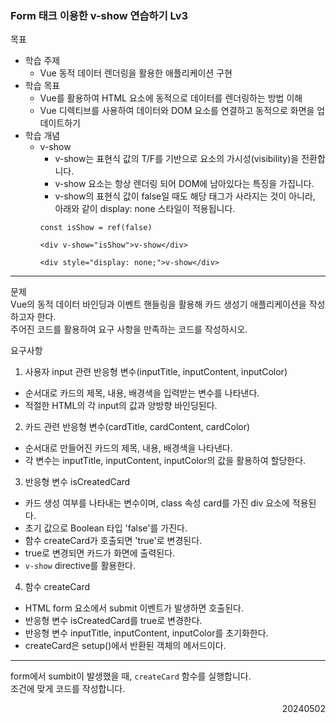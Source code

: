 ### Form 태크 이용한 v-show 연습하기 Lv3
목표  
- 학습 주제
  - Vue 동적 데이터 렌더링을 활용한 애플리케이션 구현
- 학습 목표
  - Vue를 활용하여 HTML 요소에 동적으로 데이터를 렌더링하는 방법 이해
  - Vue 디렉티브를 사용하여 데이터와 DOM 요소를 연결하고 동적으로 화면을 업데이트하기
- 학습 개념
  - v-show
    - v-show는 표현식 값의 T/F를 기반으로 요소의 가시성(visibility)을 전환합니다.
    - v-show 요소는 항상 렌더링 되어 DOM에 남아있다는 특징을 가집니다.
    - v-show의 표현식 값이 false일 때도 해당 태그가 사라지는 것이 아니라, 아래와 같이 display: none 스타일이 적용됩니다.
    ```
    const isShow = ref(false)

    <div v-show="isShow">v-show</div>

    <div style="display: none;">v-show</div>
    ```
---
문제  
Vue의 동적 데이터 바인딩과 이벤트 핸들링을 활용해 카드 생성기 애플리케이션을 작성하고자 한다.  
주어진 코드를 활용하여 요구 사항을 만족하는 코드를 작성하시오.  

요구사항
1. 사용자 input 관련 반응형 변수(inputTitle, inputContent, inputColor)
  - 순서대로 카드의 제목, 내용, 배경색을 입력받는 변수를 나타낸다.
  - 적절한 HTML의 각 input의 값과 양방향 바인딩된다.
2. 카드 관련 반응형 변수(cardTitle, cardContent, cardColor)
  - 순서대로 만들어진 카드의 제목, 내용, 배경색을 나타낸다.
  - 각 변수는 inputTitle, inputContent, inputColor의 값을 활용하여 할당한다.
3. 반응형 변수 isCreatedCard
  - 카드 생성 여부를 나타내는 변수이며, class 속성 card를 가진 div 요소에 적용된다.
  - 초기 값으로 Boolean 타입 'false'를 가진다.
  - 함수 createCard가 호출되면 'true'로 변경된다.
  - true로 변경되면 카드가 화면에 출력된다.
  - `v-show` directive를 활용한다.
4. 함수 createCard
  - HTML form 요소에서 submit 이벤트가 발생하면 호출된다.
  - 반응형 변수 isCreatedCard를 true로 변경한다.
  - 반응형 변수 inputTitle, inputContent, inputColor를 초기화한다.
  - createCard은 setup()에서 반환된 객체의 메서드이다.
---
form에서 sumbit이 발생했을 때, `createCard` 함수를 실행합니다.  
조건에 맞게 코드를 작성합니다.
<div style="text-align: right">20240502</div>